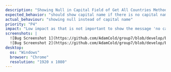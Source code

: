 ```yaml
---
description: "Showing Null in Capital Field of Get All Countries Method"
expected_behavior: "should show capital name if there is no capital name, need to show 'no capital' message instead of null"
actual_behaviour: "showing null instead of capital name"
priority: "P4"
impact: "Low impact as that is not important to show the message 'no capital' instead of null"
screenshots: |
  ![Bug Screenshot 1](https://github.com/AdamCold/group7/blob/develop/bug_reports/bugs_image/bug1.png)
  ![Bug Screenshot 2](https://github.com/AdamCold/group7/blob/develop/bug_reports/bugs_image/bug1.1.png)
desktop:
  os: "Windows"
  browser: "Chrome"
  resolution: "1920 x 1080"
---
```

